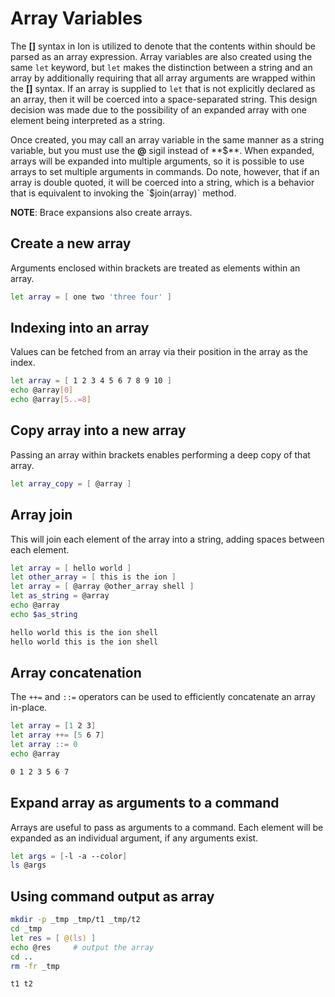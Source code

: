 # Array Variables

The **[]** syntax in Ion is utilized to denote that the contents within should be parsed as an
array expression. Array variables are also created using the same `let` keyword, but `let` makes
the distinction between a string and an array by additionally requiring that all array arguments
are wrapped within the **[]** syntax. If an array is supplied to `let` that is not explicitly
declared as an array, then it will be coerced into a space-separated string. This design decision
was made due to the possibility of an expanded array with one element being interpreted as a
string.

Once created, you may call an array variable in the same manner as a string variable, but you
must use the **@** sigil instead of **$**. When expanded, arrays will be expanded into multiple
arguments, so it is possible to use arrays to set multiple arguments in commands. Do note, however,
that if an array is double quoted, it will be coerced into a string, which is a behavior that
is equivalent to invoking the `$join(array)` method.

**NOTE**: Brace expansions also create arrays.

## Create a new array

Arguments enclosed within brackets are treated as elements within an array.

```sh
let array = [ one two 'three four' ]
```

## Indexing into an array

Values can be fetched from an array via their position in the array as the index.

```sh
let array = [ 1 2 3 4 5 6 7 8 9 10 ]
echo @array[0]
echo @array[5..=8]
```

## Copy array into a new array

Passing an array within brackets enables performing a deep copy of that array.

```sh
let array_copy = [ @array ]
```

## Array join

This will join each element of the array into a string, adding spaces between each element.

```sh
let array = [ hello world ]
let other_array = [ this is the ion ]
let array = [ @array @other_array shell ]
let as_string = @array
echo @array
echo $as_string
```

```txt
hello world this is the ion shell
hello world this is the ion shell
```

## Array concatenation

The `++=` and `::=` operators can be used to efficiently concatenate an array in-place.

```sh
let array = [1 2 3]
let array ++= [5 6 7]
let array ::= 0
echo @array
```

```txt
0 1 2 3 5 6 7
```

## Expand array as arguments to a command

Arrays are useful to pass as arguments to a command. Each element will be expanded as an
individual argument, if any arguments exist.

```sh
let args = [-l -a --color]
ls @args
```

## Using command output as array

```sh
mkdir -p _tmp _tmp/t1 _tmp/t2
cd _tmp
let res = [ @(ls) ]
echo @res     # output the array
cd ..
rm -fr _tmp
```
```txt
t1 t2
```
